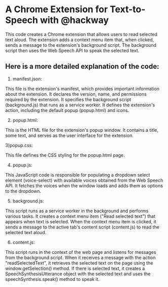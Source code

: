 # A Chrome Extension for Text-to-Speech with @hackway

This code creates a Chrome extension that allows users to read selected text aloud. The extension adds a context menu item that, when clicked, sends a message to the extension's background script. The background script then uses the Web Speech API to speak the selected text.

## Here is a more detailed explanation of the code:
1) manifest.json:

This file is the extension's manifest, which provides important information about the extension.
It declares the version, name, and permissions required by the extension.
It specifies the background script (background.js) that runs as a service worker.
It defines the extension's action, including the default popup (popup.html) and icons.

2) popup.html:

This is the HTML file for the extension's popup window.
It contains a title, some text, and serves as the user interface for the extension.

3)popup.css:

This file defines the CSS styling for the popup.html page.

4) popup.js:

This JavaScript code is responsible for populating a dropdown select element (voice-select) with available voices obtained from the Web Speech API.
It fetches the voices when the window loads and adds them as options to the dropdown.

5) background.js:

This script runs as a service worker in the background and performs various tasks.
It creates a context menu item ("Read selected text") that appears when text is selected.
When the context menu item is clicked, it sends a message to the active tab's content script (content.js) to read the selected text aloud.

6) content.js:

This script runs in the context of the web page and listens for messages from the background script.
When it receives a message with the action "readSelectedText", it retrieves the selected text on the page using the window.getSelection() method.
If there is selected text, it creates a SpeechSynthesisUtterance object with the selected text and uses the speechSynthesis.speak() method to speak it.
